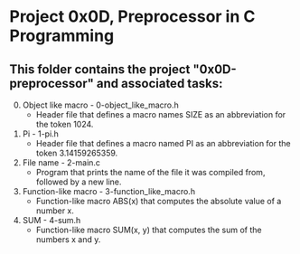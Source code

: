 # Project 0x0D, Preprocessor in C Programming


## This folder contains the project "0x0D-preprocessor" and associated tasks:
0. Object like macro - 0-object_like_macro.h
   * Header file that defines a macro names SIZE as an abbreviation for the token 1024. 
1. Pi - 1-pi.h
   * Header file that defines a macro named PI as an abbreviation for the token 3.14159265359.
2. File name - 2-main.c
   * Program that prints the name of the file it was compiled from, followed by a new line.
3. Function-like macro - 3-function_like_macro.h
   * Function-like macro ABS(x) that computes the absolute value of a number x.
4. SUM - 4-sum.h 
   * Function-like macro SUM(x, y) that computes the sum of the numbers x and y.
